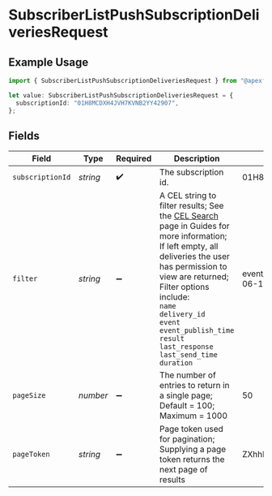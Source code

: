 # SubscriberListPushSubscriptionDeliveriesRequest

## Example Usage

```typescript
import { SubscriberListPushSubscriptionDeliveriesRequest } from "@apexfintechsolutions/ascend-sdk/models/operations";

let value: SubscriberListPushSubscriptionDeliveriesRequest = {
  subscriptionId: "01H8MCDXH4JVH7KVNB2YY42907",
};
```

## Fields

| Field                                                                                                                                                                                                                                                                                                                                                                                   | Type                                                                                                                                                                                                                                                                                                                                                                                    | Required                                                                                                                                                                                                                                                                                                                                                                                | Description                                                                                                                                                                                                                                                                                                                                                                             | Example                                                                                                                                                                                                                                                                                                                                                                                 |
| --------------------------------------------------------------------------------------------------------------------------------------------------------------------------------------------------------------------------------------------------------------------------------------------------------------------------------------------------------------------------------------- | --------------------------------------------------------------------------------------------------------------------------------------------------------------------------------------------------------------------------------------------------------------------------------------------------------------------------------------------------------------------------------------- | --------------------------------------------------------------------------------------------------------------------------------------------------------------------------------------------------------------------------------------------------------------------------------------------------------------------------------------------------------------------------------------- | --------------------------------------------------------------------------------------------------------------------------------------------------------------------------------------------------------------------------------------------------------------------------------------------------------------------------------------------------------------------------------------- | --------------------------------------------------------------------------------------------------------------------------------------------------------------------------------------------------------------------------------------------------------------------------------------------------------------------------------------------------------------------------------------- |
| `subscriptionId`                                                                                                                                                                                                                                                                                                                                                                        | *string*                                                                                                                                                                                                                                                                                                                                                                                | :heavy_check_mark:                                                                                                                                                                                                                                                                                                                                                                      | The subscription id.                                                                                                                                                                                                                                                                                                                                                                    | 01H8MCDXH4JVH7KVNB2YY42907                                                                                                                                                                                                                                                                                                                                                              |
| `filter`                                                                                                                                                                                                                                                                                                                                                                                | *string*                                                                                                                                                                                                                                                                                                                                                                                | :heavy_minus_sign:                                                                                                                                                                                                                                                                                                                                                                      | A CEL string to filter results; See the [CEL Search](https://developer.apexclearing.com/apex-fintech-solutions/docs/cel-search) page in Guides for more information; If left empty, all deliveries the user has permission to view are returned; Filter options include:<br/> `name`<br/> `delivery_id`<br/> `event`<br/> `event_publish_time`<br/> `result`<br/> `last_response`<br/> `last_send_time`<br/> `duration` | event_publish_time==timestamp("2023-06-13T23:48:58.343Z")                                                                                                                                                                                                                                                                                                                               |
| `pageSize`                                                                                                                                                                                                                                                                                                                                                                              | *number*                                                                                                                                                                                                                                                                                                                                                                                | :heavy_minus_sign:                                                                                                                                                                                                                                                                                                                                                                      | The number of entries to return in a single page; Default = 100; Maximum = 1000                                                                                                                                                                                                                                                                                                         | 50                                                                                                                                                                                                                                                                                                                                                                                      |
| `pageToken`                                                                                                                                                                                                                                                                                                                                                                             | *string*                                                                                                                                                                                                                                                                                                                                                                                | :heavy_minus_sign:                                                                                                                                                                                                                                                                                                                                                                      | Page token used for pagination; Supplying a page token returns the next page of results                                                                                                                                                                                                                                                                                                 | ZXhhbXBsZQo                                                                                                                                                                                                                                                                                                                                                                             |